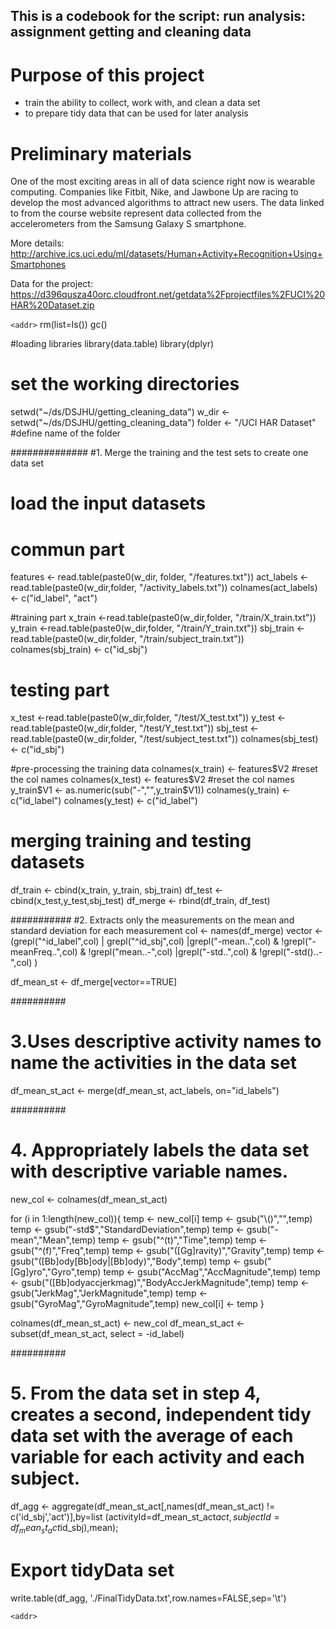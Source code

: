 ## This is a codebook for the script: run analysis: assignment getting and cleaning data
# Purpose of this project 
- train the ability to collect, work with, and clean a data set
- to prepare tidy data that can be used for later analysis

# Preliminary materials

One of the most exciting areas in all of data science right now is wearable computing. Companies like Fitbit, Nike, and Jawbone Up are racing to develop the most advanced algorithms to attract new users. The data linked to from the course website represent data collected from the accelerometers from the Samsung Galaxy S smartphone. 

More details:
http://archive.ics.uci.edu/ml/datasets/Human+Activity+Recognition+Using+Smartphones

Data for the project:
https://d396qusza40orc.cloudfront.net/getdata%2Fprojectfiles%2FUCI%20HAR%20Dataset.zip


`<addr>`
rm(list=ls())
gc()

#loading libraries
library(data.table)
library(dplyr)

# set the working directories
setwd("~/ds/DSJHU/getting_cleaning_data") 
w_dir <- setwd("~/ds/DSJHU/getting_cleaning_data") 
folder <- "/UCI HAR Dataset" #define name of the folder

##############
#1. Merge the training and the test sets to create one data set
# load the input datasets
# commun part
features <- read.table(paste0(w_dir,
                              folder, "/features.txt"))
act_labels <- read.table(paste0(w_dir,folder, "/activity_labels.txt"))
colnames(act_labels) <- c("id_label", "act")

#training part
x_train <-read.table(paste0(w_dir,folder, "/train/X_train.txt"))
y_train <-read.table(paste0(w_dir,folder, "/train/Y_train.txt"))
sbj_train <-read.table(paste0(w_dir,folder, "/train/subject_train.txt"))
colnames(sbj_train) <- c("id_sbj")

# testing part
x_test <-read.table(paste0(w_dir,folder, "/test/X_test.txt"))
y_test <-read.table(paste0(w_dir,folder, "/test/Y_test.txt"))
sbj_test <-read.table(paste0(w_dir,folder, "/test/subject_test.txt"))
colnames(sbj_test) <- c("id_sbj")


#pre-processing the training data
colnames(x_train) <- features$V2 #reset the col names 
colnames(x_test) <-  features$V2 #reset the col names 
y_train$V1 <- as.numeric(sub("-","",y_train$V1))
colnames(y_train) <- c("id_label")
colnames(y_test) <- c("id_label")

# merging training and testing datasets
df_train <- cbind(x_train, y_train, sbj_train)
df_test <- cbind(x_test,y_test,sbj_test)
df_merge <- rbind(df_train, df_test)


###########
#2. Extracts only the measurements on the mean and standard deviation for each measurement
col <- names(df_merge)
vector <- (grepl("^id_label",col) | grepl("^id_sbj",col)
           |grepl("-mean..",col) & !grepl("-meanFreq..",col) & !grepl("mean..-",col) 
           |grepl("-std..",col) & !grepl("-std()..-",col) )

df_mean_st <- df_merge[vector==TRUE]

##########
# 3.Uses descriptive activity names to name the activities in the data set
df_mean_st_act <- merge(df_mean_st, act_labels, on="id_labels")


##########
# 4. Appropriately labels the data set with descriptive variable names.

new_col <- colnames(df_mean_st_act)

for (i in 1:length(new_col)){
      temp <- new_col[i]
      temp <- gsub("\\()","",temp)
      temp <- gsub("-std$","StandardDeviation",temp)
      temp <- gsub("-mean","Mean",temp)
      temp <- gsub("^(t)","Time",temp)
      temp <- gsub("^(f)","Freq",temp)
      temp <- gsub("([Gg]ravity)","Gravity",temp)
      temp <- gsub("([Bb]ody[Bb]ody|[Bb]ody)","Body",temp)
      temp <- gsub("[Gg]yro","Gyro",temp)
      temp <- gsub("AccMag","AccMagnitude",temp)
      temp <- gsub("([Bb]odyaccjerkmag)","BodyAccJerkMagnitude",temp)
      temp <- gsub("JerkMag","JerkMagnitude",temp)
      temp <- gsub("GyroMag","GyroMagnitude",temp)
      new_col[i] <- temp
}

colnames(df_mean_st_act) <- new_col
df_mean_st_act <- subset(df_mean_st_act, select = -id_label)

##########
# 5. From the data set in step 4, creates a second, independent tidy data set with the average of each variable for each activity and each subject.
df_agg <- aggregate(df_mean_st_act[,names(df_mean_st_act) 
                                    != c('id_sbj','act')],by=list
                      (activityId=df_mean_st_act$act,
                        subjectId=df_mean_st_act$id_sbj),mean);

# Export tidyData set 
write.table(df_agg, './FinalTidyData.txt',row.names=FALSE,sep='\t')


`<addr>`

